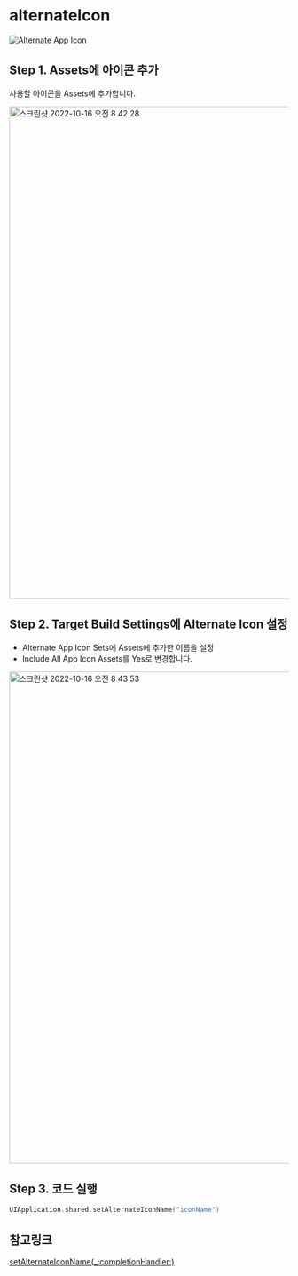 # alternateIcon


![Alternate App Icon](https://user-images.githubusercontent.com/873094/196011434-282aeb77-bad1-4c6d-893e-5d052aeee2a0.gif)

## Step 1. Assets에 아이콘 추가
사용할 아이콘을 Assets에 추가합니다.

<img width="886" alt="스크린샷 2022-10-16 오전 8 42 28" src="https://user-images.githubusercontent.com/873094/196011797-da382655-be01-4730-b54f-272b1614a772.png">


## Step 2. Target Build Settings에 Alternate Icon 설정
* Alternate App Icon Sets에 Assets에 추가한 이름을 설정
* Include All App Icon Assets를 Yes로 변경합니다. 
<img width="885" alt="스크린샷 2022-10-16 오전 8 43 53" src="https://user-images.githubusercontent.com/873094/196011799-f7d8ac4e-9913-484f-a52a-e053eef72fd6.png">


## Step 3. 코드 실행
```swift
UIApplication.shared.setAlternateIconName("iconName")
```


## 참고링크
[setAlternateIconName(_:completionHandler:)](https://developer.apple.com/documentation/uikit/uiapplication/2806818-setalternateiconname)
